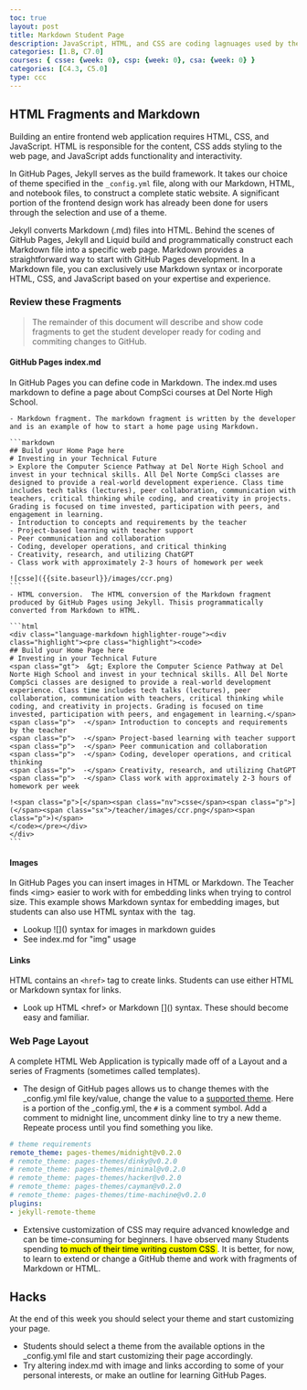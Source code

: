 ```yaml
---
toc: true
layout: post
title: Markdown Student Page
description: JavaScript, HTML, and CSS are coding lagnuages used by the GitHub Pages system. Using these languages enables student developer to add functionality to their GitHub pages site.
categories: [1.B, C7.0]
courses: { csse: {week: 0}, csp: {week: 0}, csa: {week: 0} }
categories: [C4.3, C5.0]
type: ccc
---
```


## HTML Fragments and Markdown
Building an entire frontend web application requires HTML, CSS, and JavaScript. HTML is responsible for the content, CSS adds styling to the web page, and JavaScript adds functionality and interactivity.

In GitHub Pages, Jekyll serves as the build framework. It takes our choice of theme specified in the `_config.yml` file, along with our Markdown, HTML, and notebook files, to construct a complete static website. A significant portion of the frontend design work has already been done for users through the selection and use of a theme.

Jekyll converts Markdown (.md) files into HTML. Behind the scenes of GitHub Pages, Jekyll and Liquid build and programmatically construct each Markdown file into a specific web page. Markdown provides a straightforward way to start with GitHub Pages development. In a Markdown file, you can exclusively use Markdown syntax or incorporate HTML, CSS, and JavaScript based on your expertise and experience.

### Review these Fragments
> The remainder of this document will describe and show code fragments to get the student developer ready for coding and commiting changes to GitHub.
#### GitHub Pages index.md
In GitHub Pages you can define code in Markdown. The index.md uses markdown to define a page about CompSci courses at Del Norte High School.

    - Markdown fragment. The markdown fragment is written by the developer and is an example of how to start a home page using Markdown.

    ```markdown
    ## Build your Home Page here 
    # Investing in your Technical Future
    > Explore the Computer Science Pathway at Del Norte High School and invest in your technical skills. All Del Norte CompSci classes are designed to provide a real-world development experience. Class time includes tech talks (lectures), peer collaboration, communication with teachers, critical thinking while coding, and creativity in projects. Grading is focused on time invested, participation with peers, and engagement in learning.
    - Introduction to concepts and requirements by the teacher
    - Project-based learning with teacher support
    - Peer communication and collaboration
    - Coding, developer operations, and critical thinking
    - Creativity, research, and utilizing ChatGPT
    - Class work with approximately 2-3 hours of homework per week

    ![csse]({{site.baseurl}}/images/ccr.png)
    ```
    - HTML conversion.  The HTML conversion of the Markdown fragment produced by GitHub Pages using Jekyll. Thisis programmatically converted from Markdown to HTML.

    ```html
    <div class="language-markdown highlighter-rouge"><div class="highlight"><pre class="highlight"><code>  
    ## Build your Home Page here 
    # Investing in your Technical Future
    <span class="gt">  &gt; Explore the Computer Science Pathway at Del Norte High School and invest in your technical skills. All Del Norte CompSci classes are designed to provide a real-world development experience. Class time includes tech talks (lectures), peer collaboration, communication with teachers, critical thinking while coding, and creativity in projects. Grading is focused on time invested, participation with peers, and engagement in learning.</span>
    <span class="p">  -</span> Introduction to concepts and requirements by the teacher
    <span class="p">  -</span> Project-based learning with teacher support
    <span class="p">  -</span> Peer communication and collaboration
    <span class="p">  -</span> Coding, developer operations, and critical thinking
    <span class="p">  -</span> Creativity, research, and utilizing ChatGPT
    <span class="p">  -</span> Class work with approximately 2-3 hours of homework per week

    !<span class="p">[</span><span class="nv">csse</span><span class="p">](</span><span class="sx">/teacher/images/ccr.png</span><span class="p">)</span>
    </code></pre></div>    
    </div>
    ```

#### Images
In GitHub Pages you can insert images in HTML or Markdown.  The Teacher finds \<img\> easier to work with for embedding links when trying to control size.  This example shows Markdown syntax for embedding images, but students can also use HTML syntax with the <img> tag.
- Lookup !\[\]\(\) syntax for images in markdown guides
- See index.md for "img" usage


#### Links
HTML contains an ```<href>``` tag to create links. Students can use either HTML or Markdown syntax for links.
- Look up HTML \<href\> or Markdown \[\]\(\) syntax.  These should become easy and familiar.


### Web Page Layout
A complete HTML Web Application is typically made off of a Layout and a series of Fragments (sometimes called templates).  
- The design of GitHub pages allows us to change themes with the _config.yml file key/value, change the value to a [supported theme](https://pages.github.com/themes/).  Here is a portion of the _config.yml, the ```#``` is a comment symbol.  Add a comment to midnight line, uncomment dinky line to try a new theme. Repeate process until you find something you like.  

```yml
# theme requirements
remote_theme: pages-themes/midnight@v0.2.0
# remote_theme: pages-themes/dinky@v0.2.0
# remote_theme: pages-themes/minimal@v0.2.0
# remote_theme: pages-themes/hacker@v0.2.0
# remote_theme: pages-themes/cayman@v0.2.0
# remote_theme: pages-themes/time-machine@v0.2.0
plugins:
- jekyll-remote-theme
```
- Extensive customization of CSS may require advanced knowledge and can be time-consuming for beginners. I have observed many Students spending  <mark>to much of their time writing custom CSS </mark>.  It is better, for now, to learn to extend or change a GitHub theme and work with fragments of Markdown or HTML.


## Hacks
At the end of this week you should select your theme and start customizing your page. 
- Students should select a theme from the available options in the _config.yml file and start customizing their page accordingly.
- Try altering index.md with image and links according to some of your personal interests, or make an outline for learning GitHub Pages. 
